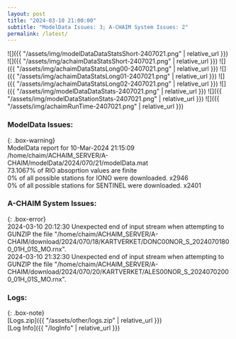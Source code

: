```yaml
---
layout: post
title: "2024-03-10 21:00:00"
subtitle: "ModelData Issues: 3; A-CHAIM System Issues: 2"
permalink: /latest/
---
```


![]({{ "/assets/img/modelDataDataStatsShort-2407021.png" | relative_url }})
![]({{ "/assets/img/achaimDataStatsShort-2407021.png" | relative_url }})
![]({{ "/assets/img/achaimDataStatsLong00-2407021.png" | relative_url }})
![]({{ "/assets/img/achaimDataStatsLong01-2407021.png" | relative_url }})
![]({{ "/assets/img/achaimDataStatsLong02-2407021.png" | relative_url }})
![]({{ "/assets/img/modelDataDataStats-2407021.png" | relative_url }})
![]({{ "/assets/img/modelDataStationStats-2407021.png" | relative_url }})
![]({{ "/assets/img/achaimRunTime-2407021.png" | relative_url }})


### ModelData Issues:  
  
{: .box-warning}  
 ModelData report for 10-Mar-2024 21:15:09   
 /home/chaim/ACHAIM_SERVER/A-CHAIM/modelData/2024/070/21/modelData.mat   
 73.1067% of RIO absoprtion values are finite   
 0% of all possible stations for IONO were downloaded. x2946   
 0% of all possible stations for SENTINEL were downloaded. x2401   
  
### A-CHAIM System Issues:  
  
{: .box-error}  
2024-03-10 20:12:30 Unexpected end of input stream when attempting to GUNZIP the file "/home/chaim/ACHAIM_SERVER/A-CHAIM/download/2024/070/18/KARTVERKET/DONC00NOR_S_20240701800_01H_01S_MO.rnx".  
2024-03-10 21:32:30 Unexpected end of input stream when attempting to GUNZIP the file "/home/chaim/ACHAIM_SERVER/A-CHAIM/download/2024/070/20/KARTVERKET/ALES00NOR_S_20240702000_01H_01S_MO.rnx".  

### Logs:  
  
{: .box-note}  
[Logs.zip]({{ "/assets/other/logs.zip" | relative_url }})  
[Log Info]({{ "/logInfo" | relative_url }})  

